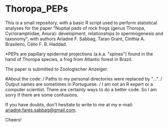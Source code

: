 # Thoropa_PEPs

This is a small repository, with a basic R script used to perform statistical analyses for the paper "Nuptial pads of rock frogs (genus Thoropa, Cycloramphidae, Anura): development, relationships to spermiogenesis and taxonomy", with authors Ariadne F. Sabbag, Taran Grant, Cinthia A. Brasileiro, Célio F. B. Haddad.

*PEPs are papillary epidermal projections (a.k.a. "spines") found in the hand of Thoropa species, a frog from Atlantic forest in Brazil.

The paper is submitted to Zoologischer Anzeiger.

#About the code:
/ Paths to my personal directories were replaced by "...".
/ Output names are sometimes in Portuguese.
/ I am not an R expert or a computer scientist. There are certainly ways to do a better code. So I am sorry if there are some confusions.

If you have doubts, don't hesitate to write to me at my e-mail: ariadne.fares.sabbag@gmail.com.

Cheers!

